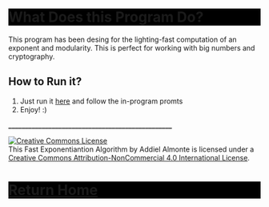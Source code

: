 # What Does this Program Do?

This program has been desing for the lighting-fast computation of an exponent and modularity. This is perfect for working with big numbers and cryptography. 



## How to Run it?

1. Just run it [here](https://repl.it/@Speedmirage/Fast-Exponentiation) and follow the in-program promts
2. Enjoy! :)

**_________________________________________________**


<a rel="license" href="http://creativecommons.org/licenses/by-nc/4.0/"><img alt="Creative Commons License" style="border-width:0" src="https://i.creativecommons.org/l/by-nc/4.0/88x31.png" /></a><br />This Fast Exponentiantion Algorithm by Addiel Almonte is licensed under a <a rel="license" href="http://creativecommons.org/licenses/by-nc/4.0/">Creative Commons Attribution-NonCommercial 4.0 International License</a>.


# [Return Home](https://speedmirage.github.io)


<!DOCTYPE html>
<html>
<head>
<style>
h1 {
    background-color: black;
}

div {
    background-color: black;
}

p {
    background-color: black;
}

</html>
